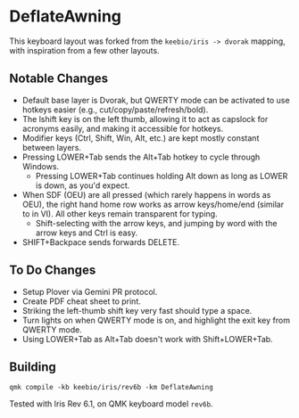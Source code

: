 # DeflateAwning

This keyboard layout was forked from the `keebio/iris -> dvorak` mapping, with inspiration from a few other layouts.

## Notable Changes
* Default base layer is Dvorak, but QWERTY mode can be activated to use hotkeys easier (e.g., cut/copy/paste/refresh/bold).
* The lshift key is on the left thumb, allowing it to act as capslock for acronyms easily, and making it accessible for hotkeys.
* Modifier keys (Ctrl, Shift, Win, Alt, etc.) are kept mostly constant between layers.
* Pressing LOWER+Tab sends the Alt+Tab hotkey to cycle through Windows.
    * Pressing LOWER+Tab continues holding Alt down as long as LOWER is down, as you'd expect.
* When SDF (OEU) are all pressed (which rarely happens in words as OEU), the right hand home row works as arrow keys/home/end (similar to in VI). All other keys remain transparent for typing.
    * Shift-selecting with the arrow keys, and jumping by word with the arrow keys and Ctrl is easy.
* SHIFT+Backpace sends forwards DELETE.

## To Do Changes
* Setup Plover via Gemini PR protocol.
* Create PDF cheat sheet to print.
* Striking the left-thumb shift key very fast should type a space.
* Turn lights on when QWERTY mode is on, and highlight the exit key from QWERTY mode.
* Using LOWER+Tab as Alt+Tab doesn't work with Shift+LOWER+Tab.

## Building

```
qmk compile -kb keebio/iris/rev6b -km DeflateAwning
```

Tested with Iris Rev 6.1, on QMK keyboard model `rev6b`.
